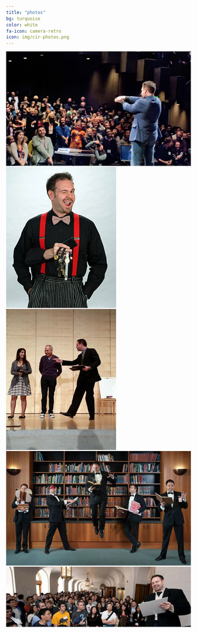 ```yaml
---
title: "photos"
bg: turquoise
color: white
fa-icon: camera-retro
icon: img/cir-photos.png
---
```


<div>
<img class="row big column"   src="img/gallery/w-magic-comedy-laugh-present-hands-audience.jpg" alt="Robert Strong Magician at TEDx Berkeley presenting to the audience" />
<img class="row small column" src="img/gallery/t-magic-watches-cutout-wink.jpg"                 alt="Robert Strong Magician wink cutout with watches" />
<img class="row small column" src="img/gallery/t-corporate-entertainer-magician-professional-bay-area.jpg"      alt="Robert Strong Magician on stage pointing" />
<img class="row big column"   src="img/gallery/w-magician-levitation-robert-strong-cards.jpg"      alt="Robert Strong Magician levitate feature photo" />
<img class="row full column"  src="img/gallery/f-comedy-magic-san-francisco-stage.jpg"             alt="Robert Strong Magician presenting to a hall of fans" />
</div>

